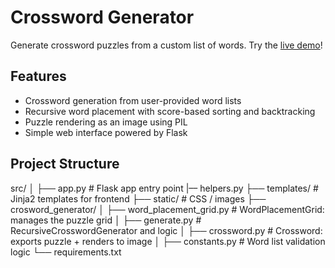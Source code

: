 # Crossword Generator

Generate crossword puzzles from a custom list of words.
Try the [live demo](https://juliavillela.pythonanywhere.com/)!

## Features

- Crossword generation from user-provided word lists
- Recursive word placement with score-based sorting and backtracking
- Puzzle rendering as an image using PIL
- Simple web interface powered by Flask

## Project Structure
src/
│
├── app.py # Flask app entry point
|–– helpers.py 
├── templates/ # Jinja2 templates for frontend
├── static/ # CSS / images
├── crosword_generator/
│ ├── word_placement_grid.py # WordPlacementGrid: manages the puzzle grid
│ ├── generate.py # RecursiveCrosswordGenerator and logic
│ ├── crossword.py # Crossword: exports puzzle + renders to image
│ ├── constants.py # Word list validation logic
└── requirements.txt
